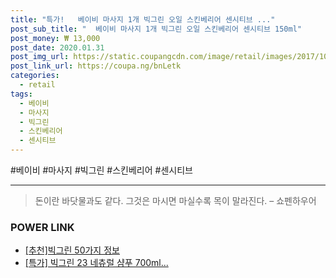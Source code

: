 ```yaml
--- 
title: "특가!   베이비 마사지 1개 빅그린 오일 스킨베리어 센시티브 ..." 
post_sub_title: "  베이비 마사지 1개 빅그린 오일 스킨베리어 센시티브 150ml" 
post_money: ₩ 13,000 
post_date: 2020.01.31 
post_img_url: https://static.coupangcdn.com/image/retail/images/2017/10/20/10/7/73491cd5-8b2a-49bf-9bfa-34580886683f.jpg 
post_link_url: https://coupa.ng/bnLetk 
categories: 
  - retail 
tags: 
  - 베이비 
  - 마사지 
  - 빅그린 
  - 스킨베리어 
  - 센시티브 
--- 
```

  #베이비 #마사지 #빅그린 #스킨베리어 #센시티브 
<hr> 

> 돈이란 바닷물과도 같다. 그것은 마시면 마실수록 목이 말라진다. – 쇼펜하우어 


### POWER LINK

* <a href="https://blog.naver.com/fasyy4321/221791046221" target="_blank">[추천]빅그린 50가지 정보</a>
* <a href="https://blog.naver.com/an0733/221791461623" target="_blank">[특가] 빅그린 23 네츄럴 샴푸 700ml...</a>
